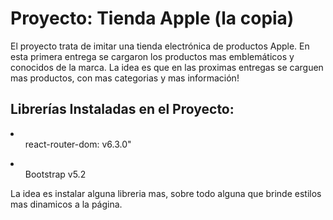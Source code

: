 <h1>Proyecto: Tienda Apple (la copia)</h1>

<p>El proyecto trata de imitar una tienda electrónica de productos Apple. En esta primera entrega se cargaron los productos mas emblemáticos y conocidos de la marca. La idea es que en las proximas entregas se carguen mas productos, con mas categorias y mas información! </p>

<h2>Librerías Instaladas en el Proyecto: </h2>
<li> <ul>react-router-dom: v6.3.0"</ul> </li>
<li> <ul>Bootstrap v5.2</ul> </li>

<p>La idea es instalar alguna libreria mas, sobre todo alguna que brinde estilos mas dinamicos a la página. </p>
